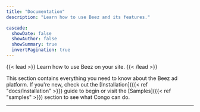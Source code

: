 ```yaml
---
title: "Documentation"
description: "Learn how to use Beez and its features."

cascade:
  showDate: false
  showAuthor: false
  showSummary: true
  invertPagination: true
---
```


{{< lead >}}
Learn how to use Beez on your site.
{{< /lead >}}

This section contains everything you need to know about the Beez ad platform. If you're new, check out the [Installation]({{< ref "docs/installation" >}}) guide to begin or visit the [Samples]({{< ref "samples" >}}) section to see what Congo can do.

---
